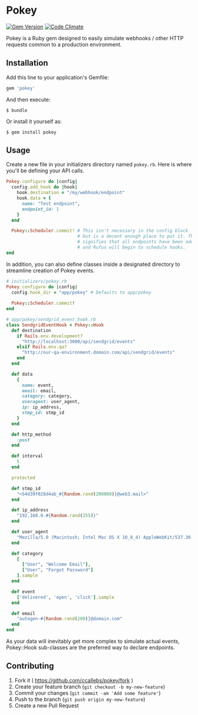 # Pokey

[![Gem Version](https://badge.fury.io/rb/pokey.svg)](http://badge.fury.io/rb/pokey) [![Code Climate](https://codeclimate.com/github/ccallebs/pokey/badges/gpa.svg)](https://codeclimate.com/github/ccallebs/pokey)

Pokey is a Ruby gem designed to easily simulate webhooks / other HTTP requests common 
to a production environment.

## Installation

Add this line to your application's Gemfile:

```ruby
gem 'pokey'
```

And then execute:

    $ bundle

Or install it yourself as:

    $ gem install pokey

## Usage

Create a new file in your initializers directory named `pokey.rb`. Here
is where you'll be defining your API calls.

``` RUBY
Pokey.configure do |config|
  config.add_hook do |hook|
    hook.destination = "/my/webhook/endpoint"
    hook.data = {
      name: "Test endpoint",
      endpoint_id: 1
    }
  end

  Pokey::Scheduler.commit! # This isn't necessary in the config block
                           # but is a decent enough place to put it. This
                           # signifies that all endpoints have been added
                           # and Rufus will begin to schedule hooks.
end
```

In addition, you can also define classes inside a designated directory to
streamline creation of Pokey events.

``` RUBY
# initializers/pokey.rb
Pokey.configure do |config|
  config.hook_dir = "app/pokey" # Defaults to app/pokey
  
  Pokey::Scheduler.commit!
end

# app/pokey/sendgrid_event_hook.rb
class SendgridEventHook < Pokey::Hook
  def destination
    if Rails.env.development?
      "http://localhost:3000/api/sendgrid/events"
    elsif Rails.env.qa?
      "http://our-qa-environment.domain.com/api/sendgrid/events"
    end
  end

  def data
    {
      name: event,
      email: email,
      category: category,
      useragent: user_agent,
      ip: ip_address,
      stmp_id: stmp_id
    }
  end

  def http_method
    :post
  end

  def interval
    5
  end

  protected

  def stmp_id
    "<54d39f028d4ab_#{Random.rand(200000)}@web3.mail>"
  end

  def ip_address
    "192.168.0.#{Random.rand(255)}"
  end

  def user_agent
    "Mozilla/5.0 (Macintosh; Intel Mac OS X 10_8_4) AppleWebKit/537.36 (KHTML, like Gecko) Chrome/28.0.1500.95 Safari/537.36"
  end

  def category
    [
      ["User", "Welcome Email"],
      ["User", "Forgot Password"]
    ].sample
  end

  def event
    ['delivered', 'open', 'click'].sample
  end

  def email
    "autogen-#{Random.rand(200)}@domain.com"
  end
end
```

As your data will inevitably get more complex to simulate actual events,
Pokey::Hook sub-classes are the preferred way to declare endpoints.


## Contributing

1. Fork it ( https://github.com/ccallebs/pokey/fork )
2. Create your feature branch (`git checkout -b my-new-feature`)
3. Commit your changes (`git commit -am 'Add some feature'`)
4. Push to the branch (`git push origin my-new-feature`)
5. Create a new Pull Request
